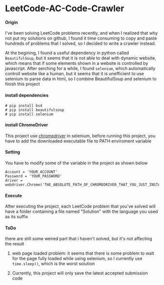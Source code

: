 # LeetCode-AC-Code-Crawler

#### Origin
I've been solving LeetCode problems recently, and when I realized that why not put my solutions on github, I found it time consuming to copy and paste hundreds of problems that I solved, so I decided to write a crawler instead.

At the begining, I found a useful dependency in python called ```BeautifulSoup```, but it seems that it is not able to deal with dynamic website, which means that if some elements shown in a website is controlled by javascript. After serching for a while, I found ```selenium```, which automatically controll website like a human, but it seems that it is unefficient to use selenium to parse data in html, so I combine BeautifulSoup and selenium to finish this project 

#### install dependencies
```
# pip install bs4
# pip install beautifulsoup
# pip install selenium 
```

#### install ChromeDriver 
This project use [chromedriver](http://chromedriver.chromium.org/) in selenium, before running this project, you have to add the downloaded executable file to PATH enviroment variable

#### Setting
You have to modify some of the variable in the project as shown below
```
Account = 'YOUR_ACCOUNT'
Password = 'YOUR_PASSWORD'
driver = webdriver.Chrome('THE_ABSOLUTE_PATH_OF_CHROMEDRIVER_THAT_YOU_JUST_INSTALLED')
```

#### Execute
After executing the project, each LeetCode problem that you've solved will have a folder containing a file named "Solution" with the language you used as its suffix


#### ToDo
there are still some weired part that i haven't solved, but it's not affecting the result
1. web page loaded problem: it seems that there is some problem to wait for the page fully loaded while using selenium, so I currently use ```time.sleep()```, which is the worst solution  

2. Currently, this project will only save the latest accepted submission code
